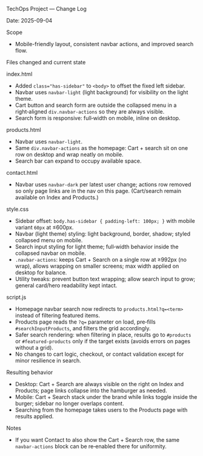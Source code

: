 TechOps Project — Change Log

Date: 2025-09-04

Scope
- Mobile-friendly layout, consistent navbar actions, and improved search flow.

Files changed and current state

index.html
- Added `class="has-sidebar"` to `<body>` to offset the fixed left sidebar.
- Navbar uses `navbar-light` (light background) for visibility on the light theme.
- Cart button and search form are outside the collapsed menu in a right‑aligned `div.navbar-actions` so they are always visible.
- Search form is responsive: full‑width on mobile, inline on desktop.

products.html
- Navbar uses `navbar-light`.
- Same `div.navbar-actions` as the homepage: Cart + search sit on one row on desktop and wrap neatly on mobile.
- Search bar can expand to occupy available space.

contact.html
- Navbar uses `navbar-dark` per latest user change; actions row removed so only page links are in the nav on this page.
  (Cart/search remain available on Index and Products.)

style.css
- Sidebar offset: `body.has-sidebar { padding-left: 100px; }` with mobile variant `60px` at ≤600px.
- Navbar (light theme) styling: light background, border, shadow; styled collapsed menu on mobile.
- Search input styling for light theme; full‑width behavior inside the collapsed navbar on mobile.
- `.navbar-actions`: keeps Cart + Search on a single row at ≥992px (no wrap), allows wrapping on smaller screens; max width applied on desktop for balance.
- Utility tweaks: prevent button text wrapping; allow search input to grow; general card/hero readability kept intact.

script.js
- Homepage navbar search now redirects to `products.html?q=<term>` instead of filtering featured items.
- Products page reads the `?q=` parameter on load, pre‑fills `#searchInputProducts`, and filters the grid accordingly.
- Safer search rendering: when filtering in place, results go to `#products` or `#featured-products` only if the target exists (avoids errors on pages without a grid).
- No changes to cart logic, checkout, or contact validation except for minor resilience in search.

Resulting behavior
- Desktop: Cart + Search are always visible on the right on Index and Products; page links collapse into the hamburger as needed.
- Mobile: Cart + Search stack under the brand while links toggle inside the burger; sidebar no longer overlaps content.
- Searching from the homepage takes users to the Products page with results applied.

Notes
- If you want Contact to also show the Cart + Search row, the same `navbar-actions` block can be re‑enabled there for uniformity.


